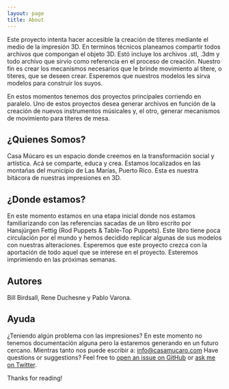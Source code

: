 ```yaml
---
layout: page
title: About
---
```


Este proyecto intenta hacer accesible la creación de títeres mediante el medio de la impresión 3D. En terminos técnicos planeamos compartir todos archivos que compongan el objeto 3D. Estó incluye los archivos .stl, .3dm y todo archivo que sirvío como referencia en el proceso de creación. Nuestro fin es crear los mecanismos necesarios que le brinde movimiento al títere, o titeres, que se deseen crear. Esperemos que nuestros modelos les sirva modelos para construir los suyos. 

En estos momentos tenemos dos proyectos principales corriendo en paralelo. Uno de estos proyectos desea generar archivos en función de la creación de nuevos instrumentos músicales y, el otro, generar mecanismos de movimiento para títeres de mesa.

## ¿Quienes Somos?

Casa Múcaro es un espacio donde creemos en la transformación social y artística. Acá se comparte, educa y crea. Estamos localizados en las montañas del municipio de Las Marías, Puerto Rico. Esta es nuestra bitácora de nuestras impresiones en 3D.

## ¿Donde estamos?
En este momento estamos en una etapa inicial donde nos estamos familiarizando con las referencias sacadas de un libro escrito por Hansjürgen Fettig (Rod Puppets & Table-Top Puppets). Este libro tiene poca circulación por el mundo y hemos decidido replicar algunas de sus modelos con nuestras alteraciones. Esperemos que este proyecto crezca con la aportación de todo aquel que se interese en el proyecto. Esteremos imprimiendo en las próximas semanas.

## Autores
Bill Birdsall, Rene Duchesne y Pablo Varona.

## Ayuda
¿Teniendo algún problema con las impresiones? En este momento no tenemos documentación alguna pero la estaremos generando en un futuro cercano. Mientras tanto nos puede escribir a: info@casamucaro.com
Have questions or suggestions? Feel free to [open an issue on GitHub](https://github.com/poole/issues/new) or [ask me on Twitter](https://twitter.com/mdo).

Thanks for reading!
